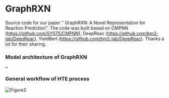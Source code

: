 # GraphRXN
Source code for our paper "	GraphRXN: A Novel Representation for Reaction Prediction".
The code was built based on CMPNN (https://github.com/SY575/CMPNN), DeepReac (https://github.com/bm2-lab/DeepReac), YieldBert (https://github.com/bm2-lab/DeepReac).
Thanks a lot for their sharing.


### **Model architecture of GraphRXN**

<img alt="network" height="10" src="https://github.com/jidushanbojue/GraphRXN/tree/master/picture/Figure1_ps.png" title="network" width="15"/>

### **General workflow of HTE process**
![Figure2](https://github.com/jidushanbojue/GraphRXN/tree/master/picture/Figure2.png "Figure2")

